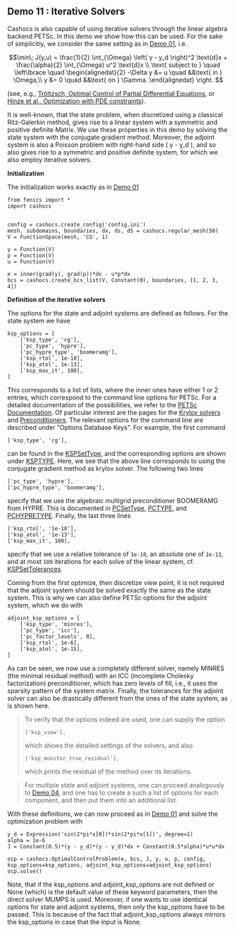 ## Demo 11 : Iterative Solvers

Cashocs is also capable of using iterative solvers through the linear algebra
backend PETSc. In this demo we show how this can be used. For the sake of simplicitiy,
we consider the same setting as in [Demo 01](#demo-01-basics), i.e.

$$\min\; J(y,u) = \frac{1}{2} \int_{\Omega} \left( y - y_d \right)^2 \text{d}x + \frac{\alpha}{2} \int_{\Omega} u^2 \text{d}x \\
\text{ subject to } \quad \left\lbrace \quad
\begin{alignedat}{2}
-\Delta y &= u \quad &&\text{ in } \Omega,\\
y &= 0 \quad &&\text{ on } \Gamma.
\end{alignedat} \right.
$$

(see, e.g., [Tröltzsch, Optimal Control of Partial Differential Equations](https://doi.org/10.1090/gsm/112),
or [Hinze et al., Optimization with PDE constraints](https://doi.org/10.1007/978-1-4020-8839-1)).

It is well-known, that the state problem, when discretized using a classical Ritz-Galerkin method, gives rise to a linear system with a symmetric and positive definite
Matrix. We use these properties in this demo by solving the state system with the
conjugate gradient method. Moreover, the adjoint system is also a Poisson problem with
right-hand side \( y - y_d \), and so also gives rise to a symmetric and positive definite system, for which we also employ iterative solvers.

**Initialization**

The initialization works exactly as in [Demo 01](#demo-01-basics)

    from fenics import *
    import cashocs


    config = cashocs.create_config('config.ini')
    mesh, subdomains, boundaries, dx, ds, dS = cashocs.regular_mesh(50)
    V = FunctionSpace(mesh, 'CG', 1)

    y = Function(V)
    p = Function(V)
    u = Function(V)

    e = inner(grad(y), grad(p))*dx - u*p*dx
    bcs = cashocs.create_bcs_list(V, Constant(0), boundaries, [1, 2, 3, 4])

**Definition of the iterative solvers**

The options for the state and adjoint systems are defined as follows. For the state
system we have

    ksp_options = [
    	['ksp_type', 'cg'],
    	['pc_type', 'hypre'],
    	['pc_hypre_type', 'boomeramg'],
    	['ksp_rtol', 1e-10],
    	['ksp_atol', 1e-13],
    	['ksp_max_it', 100],
    ]

This corresponds to a list of lists, where the inner ones have either 1 or 2 entries,
which correspond to the command line options for PETSc. For a detailed documentation
of the possibilities, we refer to the [PETSc Documentation](https://www.mcs.anl.gov/petsc/documentation/index.html). Of particular interest are the pages for the
[Krylov solvers](https://www.mcs.anl.gov/petsc/petsc-current/docs/manualpages/KSP/index.html) and [Preconditioners](https://www.mcs.anl.gov/petsc/petsc-current/docs/manualpages/PC/index.html). The relevant options for the command line are described
under "Options Database Keys". For example, the first command

    ['ksp_type', 'cg'],

can be found in the [KSPSetType](https://www.mcs.anl.gov/petsc/petsc-current/docs/manualpages/KSP/KSPSetType.html#KSPSetType), and the corresponding options are shown
under [KSPTYPE](https://www.mcs.anl.gov/petsc/petsc-current/docs/manualpages/KSP/KSPType.html#KSPType). Here, we see that the above line corresponds to using the
conjugate gradient method as krylov solver. The following two lines

    ['pc_type', 'hypre'],
    ['pc_hypre_type', 'boomeramg'],

specify that we use the algebraic multigrid preconditioner BOOMERAMG from HYPRE. This is documented in [PCSetType](https://www.mcs.anl.gov/petsc/petsc-current/docs/manualpages/PC/PCSetType.html#PCSetType), [PCTYPE](https://www.mcs.anl.gov/petsc/petsc-current/docs/manualpages/PC/PCType.html), and [PCHYPRETYPE](https://www.mcs.anl.gov/petsc/petsc-current/docs/manualpages/PC/PCHYPRE.html). Finally, the last three lines

    ['ksp_rtol', '1e-10'],
    ['ksp_atol', '1e-13'],
    ['ksp_max_it', 100],

specify that we use a relative tolerance of `1e-10`, an absolute one of `1e-13`, and
at most `100` iterations for each solve of the linear system, cf. [KSPSetTolerances](https://www.mcs.anl.gov/petsc/petsc-current/docs/manualpages/KSP/KSPSetTolerances.html#KSPSetTolerances).

Coming from the first optimize, then discretize view point, it is not required that
the adjoint system should be solved exactly the same as the state system. This is why we
can also define PETSc options for the adjoint system, which we do with

    adjoint_ksp_options = [
    	['ksp_type', 'minres'],
    	['pc_type', 'icc'],
    	['pc_factor_levels', 0],
    	['ksp_rtol', 1e-6],
    	['ksp_atol', 1e-15],
    ]

As can be seen, we now use a completely different solver, namely MINRES (the minimal residual method) with an ICC (incomplete Cholesky factorization) preconditioner, which
has zero levels of fill, i.e., it uses the sparsity pattern of the system matrix. Finally, the tolerances for the adjoint solver can also be drastically different from
the ones of the state system, as is shown here.

> To verify that the options indeed are used, one can supply the option
>
>     ['ksp_view'],
>
> which shows the detailed settings of the solvers, and also
>
>     ['ksp_monitor_true_residual'],
>
> which prints the residual of the method over its iterations.

> For multiple state and adjoint systems, one can proceed analogously to [Demo 04](#demo-04-multiple-variables), and one has to create a such a list of options for each component, and then put them into an additional list.


With these definitions, we can now proceed as in [Demo 01](#demo-01-basics) and solve the optimization problem with

    y_d = Expression('sin(2*pi*x[0])*sin(2*pi*x[1])', degree=1)
    alpha = 1e-6
    J = Constant(0.5)*(y - y_d)*(y - y_d)*dx + Constant(0.5*alpha)*u*u*dx

    ocp = cashocs.OptimalControlProblem(e, bcs, J, y, u, p, config, ksp_options=ksp_options, adjoint_ksp_options=adjoint_ksp_options)
    ocp.solve()

Note, that if the ksp_options and adjoint_ksp_options are not defined or None (which)
is the default value of these keyword parameters, then the direct solver MUMPS is used.
Moreover, if one wants to use identical options for state and adjoint systems, then only
the ksp_options have to be passed. This is because of the fact that adjoint_ksp_options
always mirrors the ksp_options in case that the input is None.
